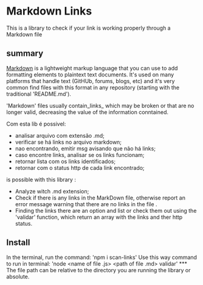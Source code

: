 # Markdown Links

This is a library to check if your link is working properly through a Markdown file
## summary 
[Markdown](https://pt.wikipedia.org/wiki/Markdown) is a lightweight markup language
that you can use to add formatting elements to plaintext text documents. It's used on 
many platforms that handle text (GitHUb, forums, blogs, etc) and it's very common 
find files with this format in any repository (starting with the traditional 'README.md').

'Markdown' files usually contain_links_ which may be broken or that are no longer 
valid, decreasing the value of the information conntained.

Com esta lib é possivel:
- analisar arquivo com extensão .md;
- verificar se há links no arquivo markdown;
- nao encontrando, emitir msg avisando que não há links;
- caso encontre links, analisar se os links funcionam;
- retornar lista com os links identificados;
- retornar com o status http de cada link encontrado;


is possible with this library :
- Analyze witch .md extension;
- Check if there is any links in the MarkDown file, otherwise report an error message warning
that there are no links in the file .
- Finding the links there are an option and list or check them out
using the 'validar' function, which return an array with the links and ther http status.

## Install
In the terminal, run the command:
'npm i scan-links'
Use this way command to run in terminal:
'node <name of  file .js> <path of file .md> validar'
*** The file path can be relative to the directory you are running the library or absolute.



